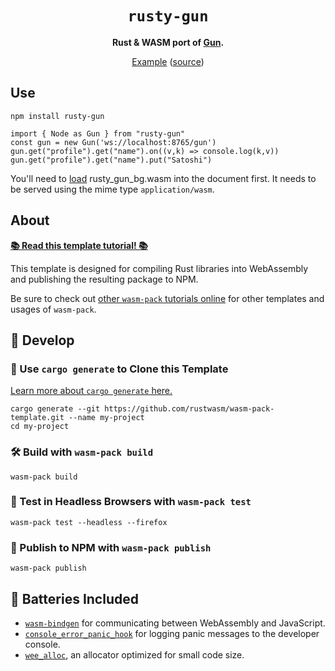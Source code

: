 <div align="center">

  <h1><code>rusty-gun</code></h1>

  <strong>Rust & WASM port of <a href="https://github.com/amark/gun">Gun</a>.</strong>
  
  <a href="https://rusty-gun-demo.netlify.app/">Example</a> (<a href="https://github.com/mmalmi/rusty-gun-demo/">source</a>)

</div>

## Use

`npm install rusty-gun`

```
import { Node as Gun } from "rusty-gun"
const gun = new Gun('ws://localhost:8765/gun')
gun.get("profile").get("name").on((v,k) => console.log(k,v))
gun.get("profile").get("name").put("Satoshi")
```

You'll need to [load](https://developer.mozilla.org/en-US/docs/WebAssembly/Loading_and_running#using_fetch) rusty_gun_bg.wasm into the document first. It needs to be served using the mime type `application/wasm`.

## About

[**📚 Read this template tutorial! 📚**][template-docs]

This template is designed for compiling Rust libraries into WebAssembly and
publishing the resulting package to NPM.

Be sure to check out [other `wasm-pack` tutorials online][tutorials] for other
templates and usages of `wasm-pack`.

[tutorials]: https://rustwasm.github.io/docs/wasm-pack/tutorials/index.html
[template-docs]: https://rustwasm.github.io/docs/wasm-pack/tutorials/npm-browser-packages/index.html

## 🚴 Develop

### 🐑 Use `cargo generate` to Clone this Template

[Learn more about `cargo generate` here.](https://github.com/ashleygwilliams/cargo-generate)

```
cargo generate --git https://github.com/rustwasm/wasm-pack-template.git --name my-project
cd my-project
```

### 🛠️ Build with `wasm-pack build`

```
wasm-pack build
```

### 🔬 Test in Headless Browsers with `wasm-pack test`

```
wasm-pack test --headless --firefox
```

### 🎁 Publish to NPM with `wasm-pack publish`

```
wasm-pack publish
```

## 🔋 Batteries Included

* [`wasm-bindgen`](https://github.com/rustwasm/wasm-bindgen) for communicating
  between WebAssembly and JavaScript.
* [`console_error_panic_hook`](https://github.com/rustwasm/console_error_panic_hook)
  for logging panic messages to the developer console.
* [`wee_alloc`](https://github.com/rustwasm/wee_alloc), an allocator optimized
  for small code size.
